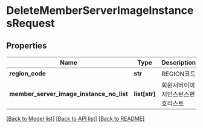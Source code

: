 # DeleteMemberServerImageInstancesRequest

## Properties
Name | Type | Description | Notes
------------ | ------------- | ------------- | -------------
**region_code** | **str** | REGION코드 | [optional] 
**member_server_image_instance_no_list** | **list[str]** | 회원서버이미지인스턴스번호리스트 | 

[[Back to Model list]](../README.md#documentation-for-models) [[Back to API list]](../README.md#documentation-for-api-endpoints) [[Back to README]](../README.md)



